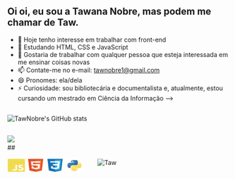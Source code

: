 ## Oi oi, eu sou a Tawana Nobre, mas podem me chamar de Taw.


- 🔭 Hoje tenho interesse em trabalhar com front-end
- 🌱 Estudando HTML, CSS e JavaScript
- 👯 Gostaria de trabalhar com qualquer pessoa que esteja interessada em me ensinar coisas novas
- 📫 Contate-me no e-mail: tawnobre1@gmail.com
- 😄 Pronomes: ela/dela
- ⚡ Curiosidade: sou bibliotecária e documentalista e, atualmente, estou cursando um mestrado em Ciência da Informação
-->
  ##
![TawNobre's GitHub stats](https://github-readme-stats.vercel.app/api?username=TawNobre&show_icons=true&theme=synthwave)
##
<div> 
  <a href="https://www.linkedin.com/in/tawana-nobre/" target="_blank"><img src="https://img.shields.io/badge/-LinkedIn-%230077B5?style=for-the-badge&logo=linkedin&logoColor=white" target="_blank"></a> 
</div>
##
<div style="display: inline_block"><br>
  <img align="center" alt="Rafa-Js" height="30" width="40" src="https://raw.githubusercontent.com/devicons/devicon/master/icons/javascript/javascript-plain.svg">
  <img align="center" alt="Rafa-HTML" height="30" width="40" src="https://raw.githubusercontent.com/devicons/devicon/master/icons/html5/html5-original.svg">
  <img align="center" alt="Rafa-CSS" height="30" width="40" src="https://raw.githubusercontent.com/devicons/devicon/master/icons/css3/css3-original.svg">
  <img align="center" alt="Rafa-Python" height="30" width="40" src="https://raw.githubusercontent.com/devicons/devicon/master/icons/python/python-original.svg">
  <img align="right" alt="Taw" height="300" width="300" src=https://github.com/TawNobre/TawNobre/assets/169948811/209854fc-e479-4e00-a834-06b7c4f068ba>
</div>
